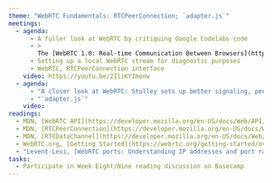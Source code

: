 ```yaml
---
theme: "WebRTC Fundamentals: RTCPeerConnection; `adapter.js`"
meetings:
  - agenda:
      - A fuller look at WebRTC by critiquing Google Codelabs code
      - >
        The [WebRTC 1.0: Real-time Communication Between Browsers](https://www.w3.org/TR/webrtc/) specification
      - Setting up a local WebRTC stream for diagnostic purposes
      - WebRTC, RTCPeerConnection interface
    video: https://youtu.be/2IliKYImonw
  - agenda:
      - "A closer look at WebRTC: Stolley sets up better signaling, peer-to-peer messaging"
      - "`adapter.js`"
    video:
readings:
  - MDN, [WebRTC API](https://developer.mozilla.org/en-US/docs/Web/API/WebRTC_API)
  - MDN, [RTCPeerConnection](https://developer.mozilla.org/en-US/docs/Web/API/RTCPeerConnection)
  - MDN, [RTCDataChannel](https://developer.mozilla.org/en-US/docs/Web/API/RTCDataChannel)
  - WebRTC.org, [Getting Started](https://webrtc.org/getting-started/overview) (all sections)
  - "Levent-Levi, [WebRTC ports: Understanding IP addresses and port ranges in WebRTC](https://bloggeek.me/webrtc-ports-ip-addresses/)"
tasks:
  - Participate in Week Eight/Nine reading discussion on Basecamp
---
```

